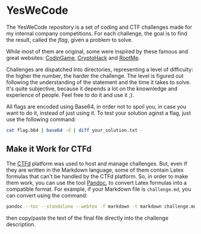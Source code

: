 # YesWeCode

The YesWeCode repository is a set of coding and CTF challenges made for my internal company competitions. For each challenge, the goal is to find the result, called the *flag*, given a problem to solve.

While most of them are original, some were inspired by these famous and great websites: [CodinGame](https://www.codingame.com), [CryptoHack](https://cryptohack.org/) and [RootMe](https://www.root-me.org/). 

Challenges are dispatched into directories, representing a level of difficulty: the higher the number, the harder the challenge. The level is figured out following the understanding of the statement and the time it takes to solve. It's quite subjective, because it depends a lot on the knownledge and experience of people. Feel free to do it and use it ;).

All flags are encoded using Base64, in order not to spoil you, in case you want to do it, instead of just using it. To test your solution aginst a flag, just use the following command:

```bash
cat flag.b64 | base64 -d | diff your_solution.txt -
```

## Make it Work for CTFd

The [CTFd](https://ctfd.io/) platform was used to host and manage challenges. But, even if they are written in the Markdown language, some of them contain Latex formulas that can't be handled by the CTFd platform. So, in order to make them work, you can use the tool [Pandoc](https://pandoc.org/), to convert Latex formulas into a compatible format. For example, if your Markdown file is `challenge.md`, you can convert using the command:

```bash
pandoc --toc --standalone --webtex -f markdown -t markdown challenge.md -o challenge_final.md
```

then copy/paste the text of the final file directly into the challenge description.
